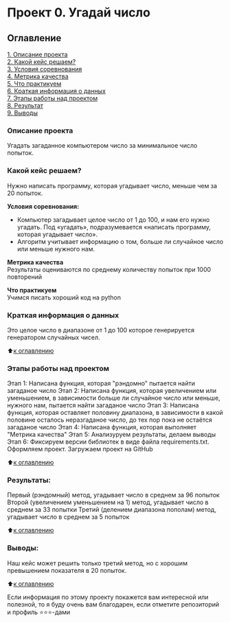 # Проект 0. Угадай число

## Оглавление  
[1. Описание проекта](https://github.com/BitsToByte/Subspace/tree/main/guess-number-task/README.md#Описание-проекта)  
[2. Какой кейс решаем?](https://github.com/BitsToByte/Subspace/tree/main/guess-number-task/README.md#Какой-кейс-решаем)  
[3. Условия соревнования](https://github.com/BitsToByte/Subspace/tree/main/guess-number-task/README.md#Условия-соревнования:)  
[4. Метрика качества](https://github.com/BitsToByte/Subspace/tree/main/guess-number-task/README.md#Метрика-качества)  
[5. Что практикуем](https://github.com/BitsToByte/Subspace/tree/main/guess-number-task/README.md#Что-практикуем)  
[6. Краткая информация о данных](https://github.com/BitsToByte/Subspace/tree/main/guess-number-task/README.md#Краткая-информация-о-данных)  
[7. Этапы работы над проектом](https://github.com/BitsToByte/Subspace/tree/main/guess-number-task/README.md#Этапы-работы-над-проектом)  
[8. Результат](https://github.com/BitsToByte/Subspace/tree/main/guess-number-task/README.md#Результат)    
[9. Выводы](https://github.com/BitsToByte/Subspace/tree/main/guess-number-task/README.md#Выводы)  

### Описание проекта    
Угадать загаданное компьютером число за минимальное число попыток.

### Какой кейс решаем?    
Нужно написать программу, которая угадывает число, меньше чем за 20 попыток.

**Условия соревнования:**  
- Компьютер загадывает целое число от 1 до 100, и нам его нужно угадать. Под «угадать», подразумевается «написать программу, которая угадывает число».
- Алгоритм учитывает информацию о том, больше ли случайное число или меньше нужного нам.

**Метрика качества**     
Результаты оцениваются по среднему количеству попыток при 1000 повторений

**Что практикуем**     
Учимся писать хороший код на python


### Краткая информация о данных
Это целое число в диапазоне от 1 до 100 которое генерируется генератором случайных чисел.
  
:arrow_up:[к оглавлению](https://github.com/BitsToByte/Subspace/tree/main/guess-number-task/README.md#Оглавление)


### Этапы работы над проектом  
Этап 1: Написана функция, которая "рэндомно" пытается найти загаданое число
Этап 2: Написана функция, которая увеличением или уменьшением, в зависимости больше ли случайное число или меньше, нужного нам, пытается найти загаданое число
Этап 3: Написана функция, которая оставляет половину диапазона, в зависимости в какой половине осталось неразгаданое число, до тех пор пока не остаётся загаданое число
Этап 4: Написана функция, которая выполняет "Метрика качества"
Этап 5: Анализуруем результаты, делаем выводы
Этап 6: Фиксируем версии библиотек в виде файла requirements.txt. Оформляем проект. Загружаем проект на GitHub

:arrow_up:[к оглавлению](https://github.com/BitsToByte/Subspace/tree/main/guess-number-task/README.md#Оглавление)


### Результаты:  
Первый (рэндомный) метод, угадывает число в среднем за  96  попыток
Второй (увеличением уменьшением на 1) метод, угадывает число в среднем за  33  попытки
Третий (делением диапазона пополам) метод, угадывает число в среднем за  5  попыток

:arrow_up:[к оглавлению](https://github.com/BitsToByte/Subspace/tree/main/guess-number-task/README.md#Оглавление)


### Выводы:  
Наш кейс может решить только третий метод, но с хорошим превышением показателя в 20 попыток.

:arrow_up:[к оглавлению](https://github.com/BitsToByte/Subspace/tree/main/guess-number-task/README.md#Оглавление)


Если информация по этому проекту покажется вам интересной или полезной, то я буду очень вам благодарен, если отметите репозиторий и профиль ⭐️⭐️⭐️-дами